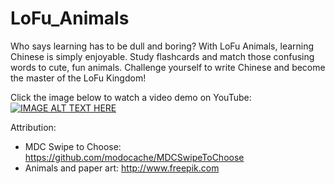 # LoFu_Animals

Who says learning has to be dull and boring? With LoFu Animals, learning Chinese is simply enjoyable. Study flashcards and match those confusing words to cute, fun animals. Challenge yourself to write Chinese and become the master of the LoFu Kingdom!

Click the image below to watch a video demo on YouTube:
[![IMAGE ALT TEXT HERE](http://img.youtube.com/vi/EGTWQURzG5g/0.jpg)](http://www.youtube.com/watch?v=YOUTUBE_EGTWQURzG5g)

Attribution:
* MDC Swipe to Choose: https://github.com/modocache/MDCSwipeToChoose
* Animals and paper art: http://www.freepik.com
